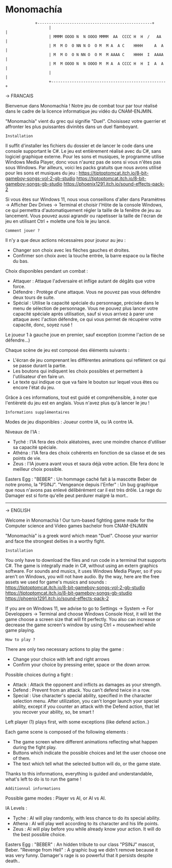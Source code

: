 ﻿# Monomachía
                 +--------------------------------------------------+
			           |						                                      |
			           | MMMM OOOO N  N OOOO MMMM  AA  CCCC H  H  /   AA  |
			           | M  M O  O NN N O  O M  M A  A C    HHHH     A  A |
			           | M  M O  O N NN O  O M  M AAAA C    HHHH  I  AAAA |
			           | M  M OOOO N  N OOOO M  M A  A CCCC H  H  I  A  A |
			           |						                                      |
			           +--------------------------------------------------+

-> FRANCAIS


Bienvenue dans Monomachía !
Notre jeu de combat tour par tour réalisé dans le cadre de la licence informatique jeu vidéo du CNAM-ENJMIN.

"Monomachía" vient du grec qui signifie "Duel". Choisissez votre guerrier et affronter les 
plus puissantes divinités dans un duel flamboyant.

	Installation

Il suffit d'installer les fichiers du dossier et de lancer le code dans une console supportant le C#.
Le jeu est entièrement réalisé avec du C#, sans logiciel graphique externe. 
Pour les sons et musiques, le programme utilise Windows Media Player, donc vous n'aurez pas de sons si vous
n'êtes pas sous Windows.
Par ailleurs, voici les packs gratuits que nous avons utilisé pour les sons et musiques du jeu :
https://tiptoptomcat.itch.io/8-bit-gameboy-songs-vol-2-gb-studio
https://tiptoptomcat.itch.io/8-bit-gameboy-songs-gb-studio
https://phoenix1291.itch.io/sound-effects-pack-2

Si vous êtes sur Windows 11, nous vous conseillons d'aller dans Paramètres -> Afficher Dev Drives -> Terminal 
et choisir l'Hôte de la console Windows, ce qui permettra d'automatiquement régler la taille de la fenêtre de 
jeu au lancement.
Vous pouvez aussi agrandir ou rapetisser la taille de l'écran de jeu en utilisant Ctrl + molette une fois le
jeu lancé.

	Comment jouer ?

Il n'y a que deux actions nécessaires pour joueur au jeu :
- Changer son choix avec les flèches gauches et droites.
- Confirmer son choix avec la touche entrée, la barre espace ou la flèche du bas.

Choix disponibles pendant un combat :
- Attaquer : Attaque l'adversaire et inflige autant de dégâts que votre force.
- Défendre : Protège d'une attaque. Vous ne pouvez pas vous défendre deux tours de suite.
- Spécial  : Utilise la capacité spéciale du personnage, précisée dans le menu de sélection de personnage.
Vous ne pouvez plus lancer votre capacité spéciale après utilisation, sauf si vous arrivez à parer une
attaque avec l'action défendre, ce qui vous permet de récupérer votre capacité, donc, soyez rusé !

Le joueur 1 à gauche joue en premier, sauf exception (comme l'action de se défendre...)

Chaque scène de jeu est composé des éléments suivants :
- L'écran de jeu comprenant les différentes animations qui reflètent ce qui se passe durant la partie.
- Les boutons qui indiquent les choix possibles et permettent à l'utilisateur d'en faire un.
- Le texte qui indique ce que va faire le bouton sur lequel vous êtes ou encore l'état du jeu.

Grâce à ces informations, tout est guidé et compréhensible, à noter que l'entièreté du jeu est en anglais.
Vous n'avez plus qu'à lancer le jeu !

	Informations supplémentaires 

Modes de jeu disponibles : Joueur contre IA, ou IA contre IA. 

Niveaux de l'IA : 
- Tyché  : l'IA fera des choix aléatoires, avec une moindre chance d'utiliser sa capacité spéciale.
- Athéna : l'IA fera des choix cohérents en fonction de sa classe et de ses points de vie.
- Zeus   : l'IA jouera avant vous et saura déjà votre action. Elle fera donc le meilleur choix possible.

Easters Egg :
"BEBER" : Un hommage caché fait à la mascotte Beber de notre promo, la "PSINJ".
"Vengeance depuis l'Enfer" : Un bug graphique que nous n'avons pas enlevé délibérément car il est très drôle.
La rage du Damager est si forte qu'elle peut perdurer malgré la mort..

-------------------------------------------------------------------------------------------------------------


-> ENGLISH


Welcome in Monomachía !
Our turn-based fighting game made for the Computer science and Video games bachelor from CNAM-ENJMIN

"Monomachía" is a greek word which mean "Duel". Choose your warrior and face the strongest deities in
a worthy fight.

	Installation

You only have to download the files and run code in a terminal that supports C#.
The game is integrally made in C#, without using an extern graphics software.
For sounds and musics, it uses Windows Media Player, so if you aren't on Windows, you will not have audio.
By the way, here are the free assets we used for game's musics and sounds : 
https://tiptoptomcat.itch.io/8-bit-gameboy-songs-vol-2-gb-studio
https://tiptoptomcat.itch.io/8-bit-gameboy-songs-gb-studio
https://phoenix1291.itch.io/sound-effects-pack-2

If you are on Windows 11, we advise to go to Settings -> System -> For Developpers -> Terminal and choose 
Windows Console Host, it will let the game choose a screen size that will fit perfectly.
You also can increase or decrease the game screen's window by using Ctrl + mousewheel while game playing.

	How to play ?

There are only two necessary actions to play the game :
- Change your choice with left and right arrows
- Confirm your choice by pressing enter, space or the down arrow.

Possible choices during a fight : 
- Attack  : Attack the opponent and inflicts as damages as your strength.
- Defend  : Prevent from an attack. You can't defend twice in a row.
- Special : Use character's special ability, specified in the character selection menu. 
After utilization, you can't longer launch your special ability, except if you counter an attack with
the Defend action, that let you recover your ability, so, be smart !

Left player (1) plays first, with some exceptions (like defend action..)

Each game scene is composed of the following elements :
- The game screen where different animations reflecting what happen during the fight play.
- Buttons which indicate the possible choices and let the user choose one of them.
- The text which tell what the selected button will do, or the game state.

Thanks to this informations, everything is guided and understandable, what's left to do is to run the game !

	Additionnal informations

Possible game modes : Player vs AI, or AI vs AI. 

IA Levels :
- Tyche  : AI will play randomly, with less chance to do its special ability.
- Athena : AI will play well according to its character and his life points.
- Zeus   : AI will play before you while already know your action. It will do the best possible choice.

Easters Egg :
"BEBER" : An hidden tribute to our class "PSINJ" mascot, Beber.
"Revenge from Hell" : A graphic bug we didn't remove because it was very funny. Damager's rage is so
powerful that it persists despite death..
